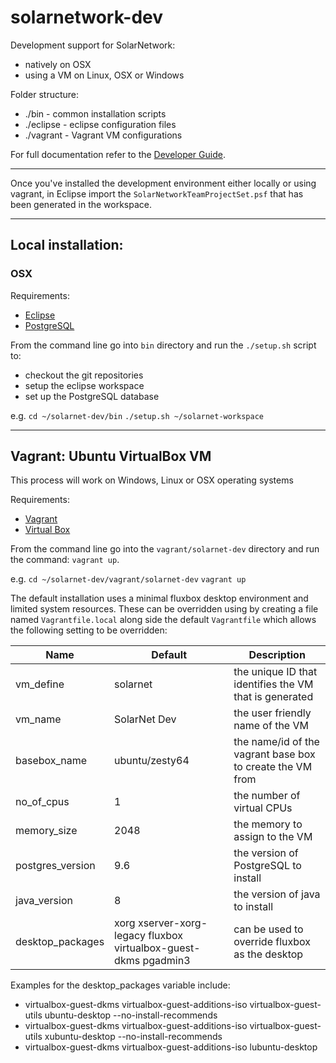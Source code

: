 # solarnetwork-dev
Development support for SolarNetwork:
* natively on OSX
* using a VM on Linux, OSX or Windows

Folder structure:
- ./bin - common installation scripts
- ./eclipse - eclipse configuration files
- ./vagrant - Vagrant VM configurations

For full documentation refer to the [Developer Guide]( https://github.com/SolarNetwork/solarnetwork/wiki/Developer-Guide).
___

Once you've installed the development environment either locally or using vagrant, in Eclipse import the `SolarNetworkTeamProjectSet.psf` that has been generated in the workspace.

___

## Local installation:

### OSX

Requirements:
* [Eclipse](http://www.eclipse.org/downloads/)
* [PostgreSQL](https://www.postgresql.org/download/macosx/)

From the command line go into `bin` directory and run the `./setup.sh` script to:
* checkout the git repositories
* setup the eclipse workspace
* set up the PostgreSQL database

e.g.
`cd ~/solarnet-dev/bin`
`./setup.sh ~/solarnet-workspace`

___

## Vagrant: Ubuntu VirtualBox VM
This process will work on Windows, Linux or OSX operating systems

Requirements:
* [Vagrant](https://www.vagrantup.com/downloads.html)
* [Virtual Box](https://www.virtualbox.org/wiki/Downloads)

From the command line go into the `vagrant/solarnet-dev` directory and run the command: `vagrant up`.


e.g.
`cd ~/solarnet-dev/vagrant/solarnet-dev`
`vagrant up`

The default installation uses a minimal fluxbox desktop environment and limited system resources. These can be overridden using by creating a file named `Vagrantfile.local` along side the default `Vagrantfile` which allows the following setting to be overridden:

| Name | Default | Description |
|------|---------|-------------|
|vm_define|solarnet|the unique ID that identifies the VM that is generated|
|vm_name|SolarNet Dev|the user friendly name of the VM|
|basebox_name|ubuntu/zesty64|the name/id of the vagrant base box to create the VM from|
|no_of_cpus|1|the number of virtual CPUs|
|memory_size|2048|the memory to assign to the VM|
|postgres_version|9.6|the version of PostgreSQL to install|
|java_version|8|the version of java to install|
|desktop_packages|xorg xserver-xorg-legacy fluxbox virtualbox-guest-dkms pgadmin3|can be used to override fluxbox as the desktop|

Examples for the desktop_packages variable include:
* virtualbox-guest-dkms virtualbox-guest-additions-iso virtualbox-guest-utils ubuntu-desktop --no-install-recommends
* virtualbox-guest-dkms virtualbox-guest-additions-iso virtualbox-guest-utils xubuntu-desktop --no-install-recommends
* virtualbox-guest-dkms virtualbox-guest-additions-iso lubuntu-desktop
